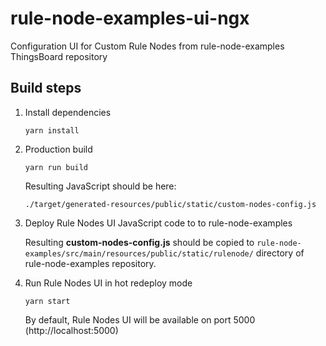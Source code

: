 # rule-node-examples-ui-ngx

Configuration UI for Custom Rule Nodes from rule-node-examples ThingsBoard repository

## Build steps

1) Install dependencies
    ```
    yarn install 
    ```
2) Production build    
    ```
    yarn run build 
    ```
    Resulting JavaScript should be here:
    ```
    ./target/generated-resources/public/static/custom-nodes-config.js
    ```
3) Deploy Rule Nodes UI JavaScript code to to rule-node-examples

    Resulting **custom-nodes-config.js**
    should be copied to ```rule-node-examples/src/main/resources/public/static/rulenode/```
    directory of rule-node-examples repository.

4) Run Rule Nodes UI in hot redeploy mode

    ```
    yarn start
    ```
    
    By default, Rule Nodes UI will be available on port 5000 (http://localhost:5000)
